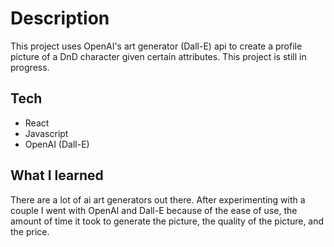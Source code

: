 # Description

This project uses OpenAI's art generator (Dall-E) api to create a profile picture of a DnD character given certain attributes. This project is still in progress.

## Tech

- React
- Javascript
- OpenAI (Dall-E)

## What I learned

There are a lot of ai art generators out there. After experimenting with a couple I went with OpenAI and Dall-E because of the ease of use, the amount of time it took to generate the picture, the quality of the picture, and the price. 
